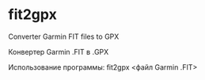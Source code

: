 # fit2gpx
Converter Garmin FIT files to GPX

Конвертер Garmin .FIT в .GPX

Использование программы:
        fit2gpx <файл Garmin .FIT>
